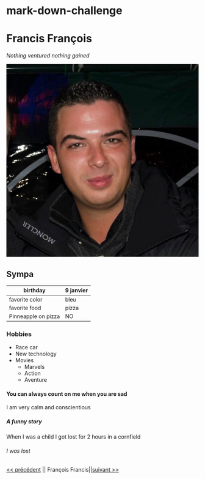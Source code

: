 # mark-down-challenge

# Francis François

*Nothing ventured nothing gained*

![Photo professionelle](IMG_5518.JPG)

## Sympa

| birthday | 9 janvier |
| ---------| :---------|
| favorite color |  bleu |
| favorite food | pizza |
| Pinneapple on pizza | NO |

### Hobbies

* Race car
* New technology
* Movies
  * Marvels
  * Action
  * Aventure

#### You can always count on me when you are sad

I am very calm and conscientious

##### A funny story

When I was a child I got lost for 2 hours in a cornfield

###### I was lost 

 [<< précédent]()
|| François Francis||[suivant >>]()
 


